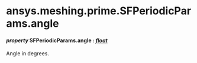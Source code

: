 # ansys.meshing.prime.SFPeriodicParams.angle

#### *property* SFPeriodicParams.angle *: [float](https://docs.python.org/3.11/library/functions.html#float)*

Angle in degrees.

<!-- !! processed by numpydoc !! -->
